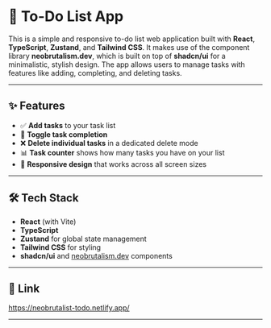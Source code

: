 # 📝 To-Do List App

This is a simple and responsive to-do list web application built with **React**, **TypeScript**, **Zustand**, and **Tailwind CSS**. It makes use of the component library **neobrutalism.dev**, which is built on top of **shadcn/ui** for a minimalistic, stylish design. The app allows users to manage tasks with features like adding, completing, and deleting tasks.

---

## ✨ Features

- ✅ **Add tasks** to your task list
- 🔁 **Toggle task completion**
- ❌ **Delete individual tasks** in a dedicated delete mode
- 📊 **Task counter** shows how many tasks you have on your list
- 📱 **Responsive design** that works across all screen sizes

---

## 🛠️ Tech Stack

- **React** (with Vite)
- **TypeScript**
- **Zustand** for global state management
- **Tailwind CSS** for styling
- **shadcn/ui** and [neobrutalism.dev](https://neobrutalism.dev) components

---

## 🔗 Link

https://neobrutalist-todo.netlify.app/

---
